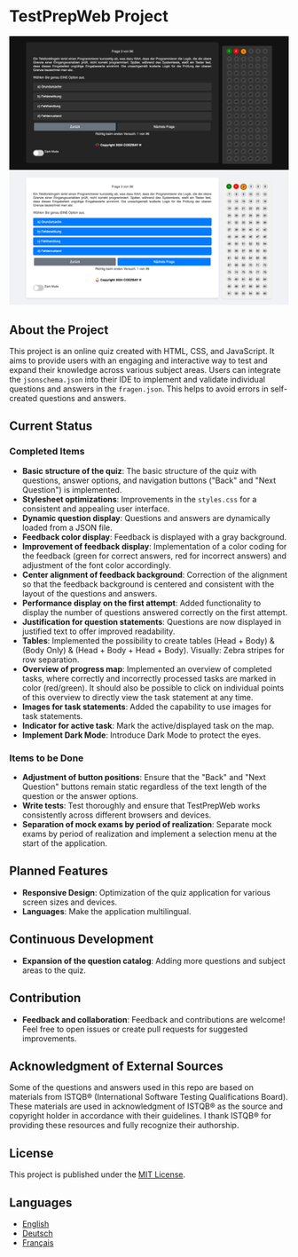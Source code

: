 # TestPrepWeb Project

![ScreenShot](pics/TestPrepWebDarkMode.jpg)
![ScreenShot](pics/TestPrepWebLightMode.jpg)

## About the Project

This project is an online quiz created with HTML, CSS, and JavaScript. It aims to provide users with an engaging and
interactive way to test and expand their knowledge across various subject areas. Users can integrate
the `jsonschema.json` into their IDE to implement and validate individual questions and answers in the `fragen.json`.
This helps to avoid errors in self-created questions and answers.

## Current Status

### Completed Items

- **Basic structure of the quiz**: The basic structure of the quiz with questions, answer options, and navigation
  buttons ("Back" and "Next Question") is implemented.
- **Stylesheet optimizations**: Improvements in the `styles.css` for a consistent and appealing user interface.
- **Dynamic question display**: Questions and answers are dynamically loaded from a JSON file.
- **Feedback color display**: Feedback is displayed with a gray background.
- **Improvement of feedback display**: Implementation of a color coding for the feedback (green for correct answers, red
  for incorrect answers) and adjustment of the font color accordingly.
- **Center alignment of feedback background**: Correction of the alignment so that the feedback background is centered
  and consistent with the layout of the questions and answers.
- **Performance display on the first attempt**: Added functionality to display the number of questions answered
  correctly on the first attempt.
- **Justification for question statements**: Questions are now displayed in justified text to offer improved
  readability.
- **Tables**: Implemented the possibility to create tables (Head + Body) & (Body Only) & (Head + Body + Head + Body).
  Visually: Zebra stripes for row separation.
- **Overview of progress map**: Implemented an overview of completed tasks, where correctly and incorrectly processed
  tasks are marked in color (red/green). It should also be possible to click on individual points of this overview to
  directly view the task statement at any time.
- **Images for task statements**: Added the capability to use images for task statements.
- **Indicator for active task**: Mark the active/displayed task on the map.
- **Implement Dark Mode**: Introduce Dark Mode to protect the eyes.

### Items to be Done

- **Adjustment of button positions**: Ensure that the "Back" and "Next Question" buttons remain static regardless of the
  text length of the question or the answer options.
- **Write tests**: Test thoroughly and ensure that TestPrepWeb works consistently across different browsers and devices.
- **Separation of mock exams by period of realization**: Separate mock exams by period of realization and implement a
  selection menu at the start of the application.

## Planned Features

- **Responsive Design**: Optimization of the quiz application for various screen sizes and devices.
- **Languages**: Make the application multilingual.

## Continuous Development

- **Expansion of the question catalog**: Adding more questions and subject areas to the quiz.

## Contribution

- **Feedback and collaboration**: Feedback and contributions are welcome! Feel free to open issues or create pull
  requests for suggested improvements.

## Acknowledgment of External Sources

Some of the questions and answers used in this repo are based on materials from ISTQB® (International Software Testing
Qualifications Board). These materials are used in acknowledgment of ISTQB® as the source and copyright holder in
accordance with their guidelines. I thank ISTQB® for providing these resources and fully recognize their authorship.

## License

This project is published under the [MIT License](LICENSE.txt).

## Languages

- [English](README.md)
- [Deutsch](README_DE.md)
- [Français](README_FR.md)
